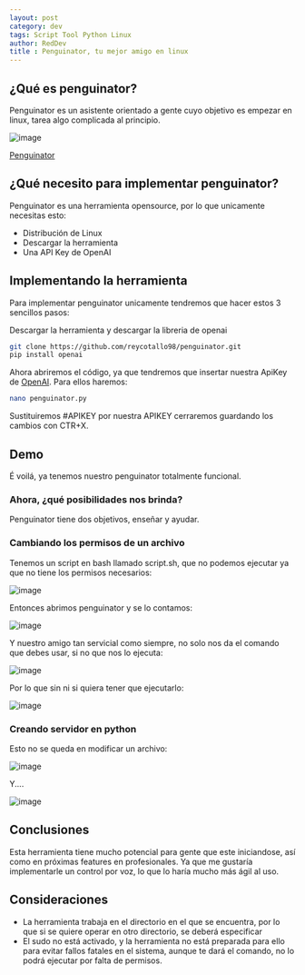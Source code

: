 ```yaml
---
layout: post
category: dev
tags: Script Tool Python Linux 
author: RedDev
title : Penguinator, tu mejor amigo en linux
---
```


## ¿Qué es penguinator?
Penguinator es un asistente orientado a gente cuyo objetivo es empezar en linux, tarea algo complicada al principio.

![image](https://github.com/reycotallo98/reycotallo98.github.io/assets/93315382/908c492b-29d3-4769-ba6f-c134eea25a96)

<a href="https://github.com/reycotallo98](https://github.com/reycotallo98/penguinator/tree/main" class="btn btn-github m-2"><span class="icon"></span>Penguinator</a>

## ¿Qué necesito para implementar penguinator?
Penguinator es una herramienta opensource, por lo que unicamente necesitas esto:
- Distribución de Linux
- Descargar la herramienta
- Una API Key de OpenAI

## Implementando la herramienta
Para implementar penguinator unicamente tendremos que hacer estos 3 sencillos pasos:

Descargar la herramienta y descargar la libreria de openai
```bash
git clone https://github.com/reycotallo98/penguinator.git
pip install openai
```
Ahora abriremos el código, ya que tendremos que insertar nuestra ApiKey de [OpenAI](https://platform.openai.com/account/api-keys).
Para ellos haremos:
```bash
nano penguinator.py
```
Sustituiremos #APIKEY por nuestra APIKEY cerraremos guardando los cambios con CTR+X.

## Demo
É voilá, ya tenemos nuestro penguinator totalmente funcional.
### Ahora, ¿qué posibilidades nos brinda?
Penguinator tiene dos objetivos, enseñar y ayudar.

### Cambiando los permisos de un archivo
Tenemos un script en bash llamado script.sh, que no podemos ejecutar ya que no tiene los permisos necesarios:

![image](https://github.com/reycotallo98/reycotallo98.github.io/assets/93315382/955efc17-a50f-4f35-9446-7f1967ff9a15)

Entonces abrimos penguinator y se lo contamos:

![image](https://github.com/reycotallo98/reycotallo98.github.io/assets/93315382/b74c597f-61da-4c22-ac8e-eb33614e3ebd)

Y nuestro amigo tan servicial como siempre, no solo nos da el comando que debes usar, si no que nos lo ejecuta:

![image](https://github.com/reycotallo98/reycotallo98.github.io/assets/93315382/8cef4509-b221-4145-aed6-041d5db22681)

Por lo que sin ni si quiera tener que ejecutarlo:

![image](https://github.com/reycotallo98/reycotallo98.github.io/assets/93315382/cc526628-0da8-4aa0-8557-c9c62e4a172f)

### Creando servidor en python
Esto no se queda en modificar un archivo:

![image](https://github.com/reycotallo98/reycotallo98.github.io/assets/93315382/bc6139f3-a3fe-4858-8c79-f4ef0a649cf7)

Y....

![image](https://github.com/reycotallo98/reycotallo98.github.io/assets/93315382/01d7768d-98fc-402d-91de-2ac9067df0e3)

## Conclusiones
Esta herramienta tiene mucho potencial para gente que este iniciandose, así como en próximas features en profesionales. Ya que me gustaría implementarle un control por voz, lo que lo haría mucho más ágil al uso.

## Consideraciones
- La herramienta trabaja en el directorio en el que se encuentra, por lo que si se quiere operar en otro directorio, se deberá especificar
- El sudo no está activado, y la herramienta no está preparada para ello para evitar fallos fatales en el sistema, aunque te dará el comando, no lo podrá ejecutar por falta de permisos.

